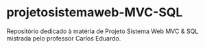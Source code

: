 # projetosistemaweb-MVC-SQL
Repositório dedicado à matéria de Projeto Sistema Web MVC &amp; SQL mistrada pelo professor Carlos Eduardo.
